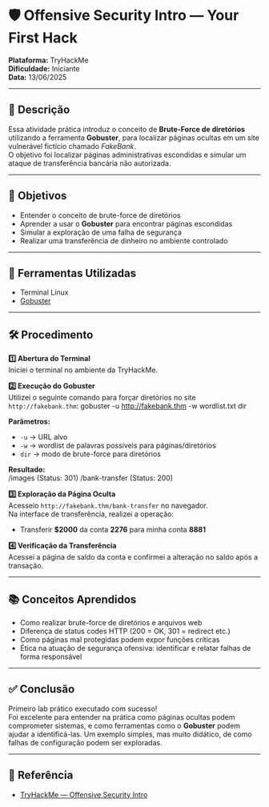 # 🛡️ Offensive Security Intro — Your First Hack  

**Plataforma:** TryHackMe  
**Dificuldade:** Iniciante  
**Data:** 13/06/2025  

---

## 📝 Descrição  

Essa atividade prática introduz o conceito de **Brute-Force de diretórios** utilizando a ferramenta **Gobuster**, para localizar páginas ocultas em um site vulnerável fictício chamado *FakeBank*.  
O objetivo foi localizar páginas administrativas escondidas e simular um ataque de transferência bancária não autorizada.

---

## 📌 Objetivos  

- Entender o conceito de brute-force de diretórios
- Aprender a usar o **Gobuster** para encontrar páginas escondidas
- Simular a exploração de uma falha de segurança  
- Realizar uma transferência de dinheiro no ambiente controlado

---

## 🔧 Ferramentas Utilizadas  

- Terminal Linux  
- [Gobuster](https://github.com/OJ/gobuster)  

---

## 🛠️ Procedimento  

**1️⃣ Abertura do Terminal**  
Iniciei o terminal no ambiente da TryHackMe.

**2️⃣ Execução do Gobuster**  
Utilizei o seguinte comando para forçar diretórios no site `http://fakebank.thm`:
gobuster -u http://fakebank.thm -w wordlist.txt dir


**Parâmetros:**  
- `-u` → URL alvo  
- `-w` → wordlist de palavras possíveis para páginas/diretórios  
- `dir` → modo de brute-force para diretórios  

**Resultado:**  
/images (Status: 301)
/bank-transfer (Status: 200)


**3️⃣ Exploração da Página Oculta**  
Acesseio `http://fakebank.thm/bank-transfer` no navegador.  
Na interface de transferência, realizei a operação:

- Transferir **$2000** da conta **2276** para minha conta **8881**

**4️⃣ Verificação da Transferência**  
Acessei a página de saldo da conta e confirmei a alteração no saldo após a transação.

---

## 📚 Conceitos Aprendidos  

- Como realizar brute-force de diretórios e arquivos web  
- Diferença de status codes HTTP (200 = OK, 301 = redirect etc.)  
- Como páginas mal protegidas podem expor funções críticas  
- Ética na atuação de segurança ofensiva: identificar e relatar falhas de forma responsável  

---

## ✅ Conclusão  

Primeiro lab prático executado com sucesso!  
Foi excelente para entender na prática como páginas ocultas podem comprometer sistemas, e como ferramentas como o **Gobuster** podem ajudar a identificá-las. Um exemplo simples, mas muito didático, de como falhas de configuração podem ser exploradas.

---

## 📎 Referência  

- [TryHackMe — Offensive Security Intro](https://tryhackme.com/room/offensivesecurityintro)

